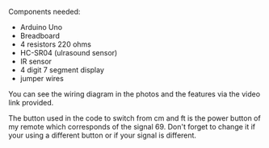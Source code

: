 Components needed:
- Arduino Uno
- Breadboard
- 4 resistors 220 ohms
- HC-SR04 (ulrasound sensor)
- IR sensor
- 4 digit 7 segment display
- jumper wires

You can see the wiring diagram in the photos and the features via the video link provided.

The button used in the code to switch from cm and ft is the power button of my remote which corresponds of the signal 69.
Don't forget to change it if your using a different button or if your signal is different.
